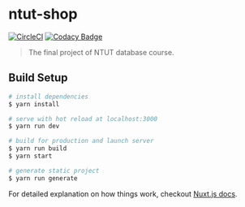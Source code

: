 # ntut-shop

[![CircleCI](https://circleci.com/gh/ntutshop/ntut-shop.svg?style=svg)](https://circleci.com/gh/ntutshop/ntut-shop)
[![Codacy Badge](https://api.codacy.com/project/badge/Grade/7b96217c6e394935bc0285b3b6732b8d)](https://www.codacy.com/app/yaoandy107/ntut-shop?utm_source=github.com&amp;utm_medium=referral&amp;utm_content=ntutshop/ntut-shop&amp;utm_campaign=Badge_Grade)

> The final project of NTUT database course.

## Build Setup

``` bash
# install dependencies
$ yarn install

# serve with hot reload at localhost:3000
$ yarn run dev

# build for production and launch server
$ yarn run build
$ yarn start

# generate static project
$ yarn run generate
```

For detailed explanation on how things work, checkout [Nuxt.js docs](https://nuxtjs.org).
